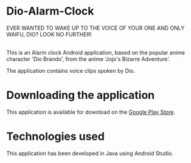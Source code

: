 # Dio-Alarm-Clock

EVER WANTED TO WAKE UP TO THE VOICE OF YOUR ONE AND ONLY WAIFU, DIO? LOOK NO FURTHER! 
<br></br>

This is an Alarm clock Android application, based on the popular anime character 'Dio Brando', from the anime 'Jojo's Bizarre Adventure'.

The application contains voice clips spoken by Dio.

# Downloading the application

This application is available for download on the [Google Play Store](https://play.google.com/store/apps/details?id=com.alarm.dio.kyoudai.dioalarmclock). 

# Technologies used

This application has been developed in Java using Android Studio.




